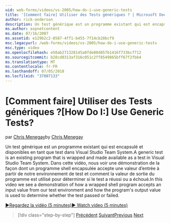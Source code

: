 ```yaml
---
uid: web-forms/videos/vs-2005/how-do-i-use-generic-tests
title: '[Comment faire] Utiliser des Tests génériques ? | Microsoft Docs'
author: rick-anderson
description: Un test générique est un programme existant qui est encapsulé et disponibles en tant que test dans Visual Studio Team System. Dans cette vidéo, nous voir une démonstration de la...
ms.author: aspnetcontent
ms.date: 07/16/2007
ms.assetid: e129b2c2-8587-4ff1-b455-7f14cb28bcf9
msc.legacyurl: /web-forms/videos/vs-2005/how-do-i-use-generic-tests
msc.type: video
ms.openlocfilehash: e50ab271328145a0fde80d857b1416f733bcf712
ms.sourcegitcommit: b28cd0313af316c051c2ff8549865bff67f2fbb4
ms.translationtype: MT
ms.contentlocale: fr-FR
ms.lasthandoff: 07/05/2018
ms.locfileid: "37807133"
---
```

<a name="how-do-i-use-generic-tests"></a><span data-ttu-id="0f89a-105">[Comment faire] Utiliser des Tests génériques ?</span><span class="sxs-lookup"><span data-stu-id="0f89a-105">[How Do I:] Use Generic Tests?</span></span>
====================
<span data-ttu-id="0f89a-106">par [Chris Menegay](https://twitter.com/CMenegay)</span><span class="sxs-lookup"><span data-stu-id="0f89a-106">by [Chris Menegay](https://twitter.com/CMenegay)</span></span>

<span data-ttu-id="0f89a-107">Un test générique est un programme existant qui est encapsulé et disponibles en tant que test dans Visual Studio Team System.</span><span class="sxs-lookup"><span data-stu-id="0f89a-107">A generic test is an existing program that is wrapped and made available as a test in Visual Studio Team System.</span></span> <span data-ttu-id="0f89a-108">Dans cette vidéo, nous voir une démonstration de la façon dont un programme shell encapsulée accepte une valeur d’entrée à partir de notre environnement de test et comment la valeur de sortie du programme est utilisé pour déterminer si le test a réussi ou a échoué.</span><span class="sxs-lookup"><span data-stu-id="0f89a-108">In this video we see a demonstration of how a wrapped shell program accepts an input value from our test environment and how the program's output value is used to determine whether the test passed or failed.</span></span>

[<span data-ttu-id="0f89a-109">&#9654;Regardez la vidéo (5 minutes)</span><span class="sxs-lookup"><span data-stu-id="0f89a-109">&#9654; Watch video (5 minutes)</span></span>](https://channel9.msdn.com/Blogs/ASP-NET-Site-Videos/how-do-i-use-generic-tests)

> [!div class="step-by-step"]
> <span data-ttu-id="0f89a-110">[Précédent](how-do-i-enforce-coding-standards-with-code-analysis.md)
> [Suivant](how-do-i-publish-and-analyze-test-results.md)</span><span class="sxs-lookup"><span data-stu-id="0f89a-110">[Previous](how-do-i-enforce-coding-standards-with-code-analysis.md)
[Next](how-do-i-publish-and-analyze-test-results.md)</span></span>

